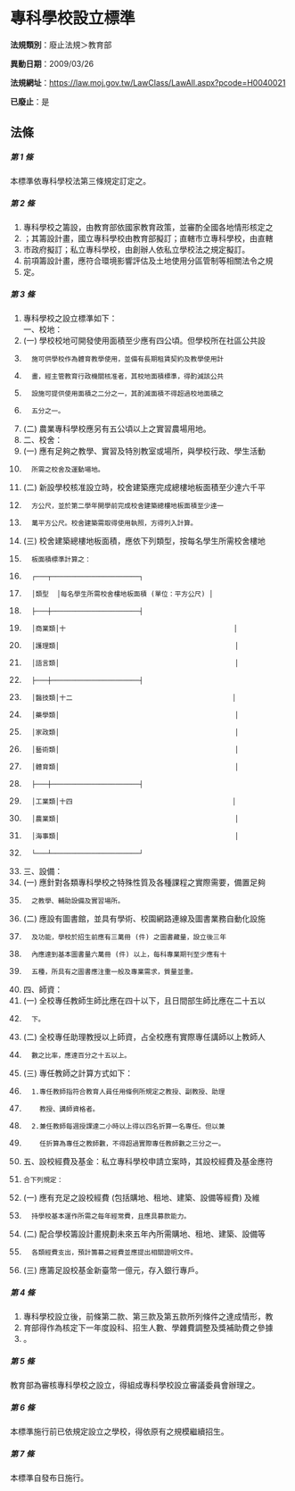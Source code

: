 # 專科學校設立標準

**法規類別**：廢止法規＞教育部

**異動日期**：2009/03/26  

**法規網址**：https://law.moj.gov.tw/LawClass/LawAll.aspx?pcode=H0040021

**已廢止**：是



## 法條
##### 第 1 條
本標準依專科學校法第三條規定訂定之。

##### 第 2 條
1. 專科學校之籌設，由教育部依國家教育政策，並審酌全國各地情形核定之
1. ；其籌設計畫，國立專科學校由教育部擬訂；直轄市立專科學校，由直轄
1. 市政府擬訂；私立專科學校，由創辦人依私立學校法之規定擬訂。
1. 前項籌設計畫，應符合環境影響評估及土地使用分區管制等相關法令之規
1. 定。

##### 第 3 條
1. 專科學校之設立標準如下：  
一、校地：
1.  (一) 學校校地可開發使用面積至少應有四公頃。但學校所在社區公共設
1.       施可供學校作為體育教學使用，並備有長期租賃契約及教學使用計
1.       畫，經主管教育行政機關核准者，其校地面積標準，得酌減該公共
1.       設施可提供使用面積之二分之一，其酌減面積不得超過校地面積之
1.       五分之一。
1.  (二) 農業專科學校應另有五公頃以上之實習農場用地。
1. 二、校舍：
1.  (一) 應有足夠之教學、實習及特別教室或場所，與學校行政、學生活動
1.       所需之校舍及運動場地。
1.  (二) 新設學校核准設立時，校舍建築應完成總樓地板面積至少達六千平
1.       方公尺，並於第二學年開學前完成校舍建築總樓地板面積至少達一
1.       萬平方公尺。校舍建築需取得使用執照，方得列入計算。
1.  (三) 校舍建築總樓地板面積，應依下列類型，按每名學生所需校舍樓地
1.       板面積標準計算之：
1.       ┌───┬──────────────────────┐
1.       │類型  │每名學生所需校舍樓地板面積 (單位：平方公尺) │
1.       ├───┼──────────────────────┤
1.       │商業類│十                                          │
1.       │護理類│                                            │
1.       │語言類│                                            │
1.       ├───┼──────────────────────┤
1.       │醫技類│十二                                        │
1.       │藥學類│                                            │
1.       │家政類│                                            │
1.       │藝術類│                                            │
1.       │體育類│                                            │
1.       ├───┼──────────────────────┤
1.       │工業類│十四                                        │
1.       │農業類│                                            │
1.       │海事類│                                            │
1.       └───┴──────────────────────┘
1. 三、設備：
1.  (一) 應針對各類專科學校之特殊性質及各種課程之實際需要，備置足夠
1.       之教學、輔助設備及實習場所。
1.  (二) 應設有圖書館，並具有學術、校園網路連線及圖書業務自動化設施
1.       及功能，學校於招生前應有三萬冊 (件) 之圖書藏量，設立後三年
1.       內應達到基本圖書量六萬冊 (件) 以上，每科專業期刊至少應有十
1.       五種，所具有之圖書應注重一般及專業需求，質量並重。
1. 四、師資：
1.  (一) 全校專任教師生師比應在四十以下，且日間部生師比應在二十五以
1.       下。
1.  (二) 全校專任助理教授以上師資，占全校應有實際專任講師以上教師人
1.       數之比率，應達百分之十五以上。
1.  (三) 專任教師之計算方式如下：
1.       1.專任教師指符合教育人員任用條例所規定之教授、副教授、助理
1.         教授、講師資格者。
1.       2.兼任教師每週授課達二小時以上得以四名折算一名專任。但以兼
1.         任折算為專任之教師數，不得超過實際專任教師數之三分之一。
1. 五、設校經費及基金：私立專科學校申請立案時，其設校經費及基金應符
1.     合下列規定：
1.  (一) 應有充足之設校經費 (包括購地、租地、建築、設備等經費) 及維
1.       持學校基本運作所需之每年經常費，且應具募款能力。
1.  (二) 配合學校籌設計畫規劃未來五年內所需購地、租地、建築、設備等
1.       各類經費支出，預計籌募之經費並應提出相關證明文件。
1.  (三) 應籌足設校基金新臺幣一億元，存入銀行專戶。

##### 第 4 條
1. 專科學校設立後，前條第二款、第三款及第五款所列條件之達成情形，教
1. 育部得作為核定下一年度設科、招生人數、學雜費調整及獎補助費之參據
1. 。

##### 第 5 條
教育部為審核專科學校之設立，得組成專科學校設立審議委員會辦理之。

##### 第 6 條
本標準施行前已依規定設立之學校，得依原有之規模繼續招生。

##### 第 7 條
本標準自發布日施行。


